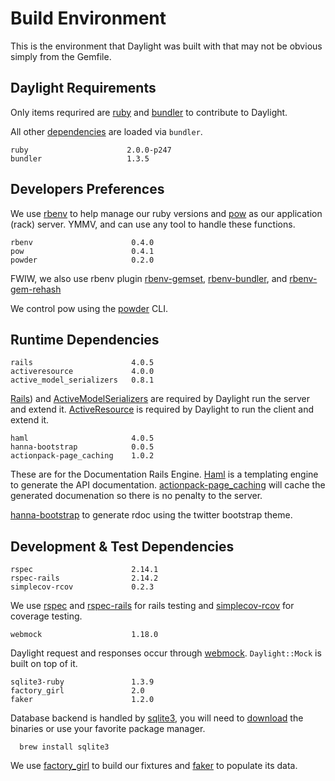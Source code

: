 # Build Environment

This is the environment that Daylight was built with that may not be obvious
simply from the Gemfile.

## Daylight Requirements

Only items requrired are [ruby](https://www.ruby-lang.org/en/downloads/)
and [bundler](http://bundler.io/) to contribute to Daylight.

All other [dependencies](#dependencies) are loaded via `bundler`.

    ruby                      2.0.0-p247
    bundler                   1.3.5

## Developers Preferences

We use [rbenv](https://github.com/sstephenson/rbenv) to help manage
our ruby versions and [pow](http://pow.cx/) as our application
(rack) server.  YMMV, and can use any tool to handle these functions.

    rbenv                      0.4.0
    pow                        0.4.1
    powder                     0.2.0

FWIW, we also use rbenv plugin
[rbenv-gemset](https://github.com/jf/rbenv-gemset),
[rbenv-bundler](https://github.com/carsomyr/rbenv-bundler), and
[rbenv-gem-rehash](https://github.com/sstephenson/rbenv-gem-rehash)

We control pow using the [powder](https://github.com/Rodreegez/powder) CLI.

## Runtime Dependencies

    rails                      4.0.5
    activeresource             4.0.0
    active_model_serializers   0.8.1

[Rails](https://github.com/rails/rails)) and
[ActiveModelSerializers](https://github.com/rails-api/active_model_serializers)
are required by Daylight run the server and extend it.
[ActiveResource](https://github.com/rails/activeresource) is required by Daylight to run the client and extend it.

    haml                       4.0.5
    hanna-bootstrap            0.0.5
    actionpack-page_caching    1.0.2

These are for the Documentation Rails Engine.
[Haml](https://github.com/haml/haml) is a
templating engine to generate the API documentation.
[actionpack-page_caching](https://github.com/rails/actionpack-page_caching)
will cache the generated documenation so there is no penalty to the server.

[hanna-bootstrap](https://github.com/ngs/hanna-bootstrap) to generate
rdoc using the twitter bootstrap theme.

## Development & Test Dependencies

    rspec                      2.14.1
    rspec-rails                2.14.2
    simplecov-rcov             0.2.3

We use [rspec](https://github.com/rspec/rspec) and
[rspec-rails](https://github.com/rspec/rspec-rails)
for rails testing and
[simplecov-rcov](https://github.com/fguillen/simplecov-rcov)
for coverage testing.

    webmock                    1.18.0

Daylight request and responses occur through [webmock](https://github.com/bblimke/webmock).
`Daylight::Mock` is built on top of it.

    sqlite3-ruby               1.3.9
    factory_girl               2.0
    faker                      1.2.0

Database backend is handled by [sqlite3](https://github.com/sparklemotion/sqlite3-ruby),
you will need to [download](https://www.sqlite.org/download.html)
the binaries or use your favorite package manager.

  ````
    brew install sqlite3
  ````

We use [factory_girl](https://github.com/thoughtbot/factory_girl)
to build our fixtures and [faker](https://github.com/stympy/faker)
to populate its data.
